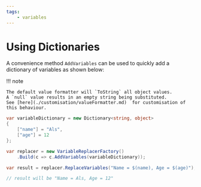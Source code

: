 ```yaml
---
tags:
    - variables
---
```

# Using Dictionaries

A convenience method `AddVariables` can be
used to quickly add a dictionary of variables as shown below:

!!! note

    The default value formatter will `ToString` all object values.
    A `null` value results in an empty string being substituted.
    See [here](./customisation/valueFormatter.md)  for customisation of this behaviour.

```csharp { data-fiddle="644uxQ" }
var variableDictionary = new Dictionary<string, object>
{
    ["name"] = "Als",
    ["age"] = 12
};

var replacer = new VariableReplacerFactory()
    .Build(c => c.AddVariables(variableDictionary));

var result = replacer.ReplaceVariables("Name = $(name), Age = $(age)");

// result will be "Name = Als, Age = 12"
```